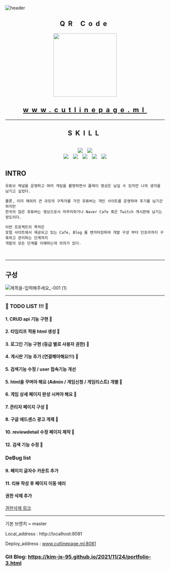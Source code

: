 

![header](https://capsule-render.vercel.app/api?type=waving&color=auto&height=300&section=header&text=WELCOM%20TO%20CUTLINEPAGE&fontSize=50&animation=fadeIn&fontAlignY=38&desc=Made%20by%20KIM%20-JS&descAlignY=51&descAlign=70)

<div align="center" style='letter-spacing:10px'>

## QR Code

<img src="https://user-images.githubusercontent.com/65659478/143237888-f14d9579-439a-4b84-bf0f-f68223552e45.png" width="200" height="200"/>

## www.cutlinepage.ml

---

## SKILL

<br>
<img src="https://img.shields.io/badge/HTML5-E34F26?style=for-the-badge&logo=HTML5&logoColor=white"/>
<img src="https://img.shields.io/badge/JAVASCRIPT-F7DF1E?style=for-the-badge&logo=JAVASCRIPT&logoColor=white"/>
<br>
<img src="https://img.shields.io/badge/JENKINS-D24939?style=for-the-badge&logo=JENKINS&logoColor=white"/>
<img src="https://img.shields.io/badge/docker-2496ED?style=for-the-badge&logo=DOCKER&logoColor=white"/>
<img src="https://img.shields.io/badge/AWS-232F3E?style=for-the-badge&logo=AMAZONAWS&logoColor=white"/>
<img src="https://img.shields.io/badge/GRADLE-02303A?style=for-the-badge&logo=GRADLE&logoColor=white"/>
<img src="https://img.shields.io/badge/SPRINGBOOT-6DB33F?style=for-the-badge&logo=SPRINGBOOT&logoColor=white"/>

</div>


## INTRO
```text
유튜브 채널을 운영하고 여러 게임을 촬영하면서 플레이 영상은 남길 수 있지만 나의 생각을 남기고 싶었다.

물론, 이미 해외의 큰 규모의 구독자를 가진 유튜버는 개인 사이트를 운영하여 후기를 남기곤 하지만 
한국의 많은 유튜버는 영상으로서 마무리하거나 Naver Cafe 혹은 Twitch 게시판에 남기는 정도이다.

이번 프로젝트의 목적은 
포털 사이트에서 제공되고 있는 Cafe, Blog 를 벤치마킹하여 개발 구성 부터 인프라까지 구축하고 관리하는 단계까지 
개발의 모든 단계를 이해하는데 의의가 있다.  
```

<br>

 ------------------

## 구성

![제목을-입력해주세요_-001 (1)](https://user-images.githubusercontent.com/65659478/143247907-2e7992d2-62db-4935-a7d0-87b87b9a27b5.png)

---

### 🐹 TODO LIST !!! 🐹

#### 1. CRUD api 기능 구현 🙆
#### 2. 타임리프 적용 html 생성 🙆
#### 3. 로그인 기능 구현 (등급 별로 사용자 권한) 🙆
#### 4. 게시판 기능 추가 (연결해야해요!!!) 🙆
#### 5. 검색기능 수정 / user 접속기능 개선
#### 5. html을 꾸며야 해요 (Admin / 게임신청 / 게임리스트) 개별 🙆
#### 6. 게임 상세 페이지 완성 시켜야 해요 🙆
#### 7. 관리자 페이지 구성 🙆
#### 8. 구글 에드센스 광고 게제 🙆
#### 10. reviewdetail 수정 페이지 제작 🙆
#### 12. 검색 기능 수정 🙆


### DeBug list
#### 9. 페이지 글자수 카운트 추가
#### 11. 리뷰 작성 후 페이지 이동 에러
#### 권한 삭제 추가
[권한삭제 링크](https://velog.io/@business160308/%EC%8A%A4%ED%94%84%EB%A7%81-%ED%94%84%EB%A1%9C%EC%A0%9D%ED%8A%B8-Part7-%EC%8A%A4%ED%94%84%EB%A7%81-%EC%8B%9C%ED%81%90%EB%A6%AC%ED%8B%B0-%EC%A0%91%EB%AA%A9)


---

기본 브렌치  =  master

Local_address : http://localhost:8081

Deploy_address : www.cutlinepage.ml:8081

### Git Blog: https://kim-js-95.github.io/2021/11/24/portfolio-3.html

